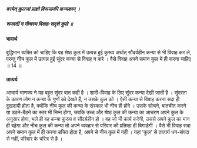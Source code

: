##### वरयेत् कुलजां प्राज्ञो विरूपामपि कन्यकाम् ।
##### रूपवतीं न नीचस्य विवाहः सदृशे कुले ॥

#### भावार्थ

बुद्धिमान व्यक्ति को चाहिए कि वह श्रेष्ठ कुल में उत्पन्न हुई कुरूप अर्थात् सौंदर्यहीन कन्या से भी विवाह कर ले, परन्तु नीच कुल में उत्पन्न हुई सुंदर कन्या से विवाह न करे । वैसे विवाह अपने समान कुल में ही करना चाहिए ॥ 14 ॥

#### तात्पर्य

आचार्य चाणक्य ने यह बहुत सुंदर बात कही है । शादी-विवाह के लिए सुंदर कन्या देखी जाती है । सुंदरता के कारण लोग न कन्या के गुणों को देखते हैं, न उसके कुल को । ऐसी कन्या से विवाह करना सदा ही दुखदायी होता है, क्योंकि नीच कुल की कन्या के संस्कार भी नीच ही होंगे । उसके सोचने, बातचीत करने या उठने-बैठने का स्तर भी निम्न होगा, जबकि उच्च और श्रेष्ठ कुल की कन्या का आचरण अपने कुल के अनुसार होगा, भले ही वह कन्या कुरूप व सौंदर्यहीन हो । वह जो भी कार्य करेगी, उससे अपने कुल का मान ही बढ़ेगा और नीच कुल की कन्या तो अपने व्यवहार से परिवार की प्रतिष्ठा ही बिगाड़ेगी । वैसे भी विवाह सदा अपने समान कुल में ही करना उचित होता है, अपने से नीच कुल में नहीं । यहां 'कुल' से तात्पर्य धन-संपदा से नहीं, परिवार के चरित्र से है ।